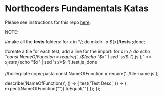# Northcoders Fundamentals Katas

Please see instructions for this repo [here](https://l2c.northcoders.com/courses/fun/solo-katas).

NOTE: 

#make all the __tests__ folders:
for x in */; do mkdir -p ${x}/__tests__ ;done;

#create a file for each test; add a line for the import:
for x in */; do echo "const NameOfFunction = require('../$(echo "$x" | sed 's:/*$::').js');" >> ${x}__tests__/$(echo "$x" | sed 's:/*$::').test.js ;done

//boilerplate copy-pasta
const NameOfFunction = require('../file-name.js');

describe('NameOfFunction()', () => {
  test('Test Desc', () => {
    expect(NameOfFunction("")).toEqual("")
  });
});
